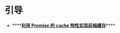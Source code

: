 # 引导

* \*\*\*\*[**利用 Promise 的 cache 特性实现前端缓存**](all/li-yong-promise-de-cache-te-xing-shi-xian-qian-duan-huan-cun.md)\*\*\*\*


